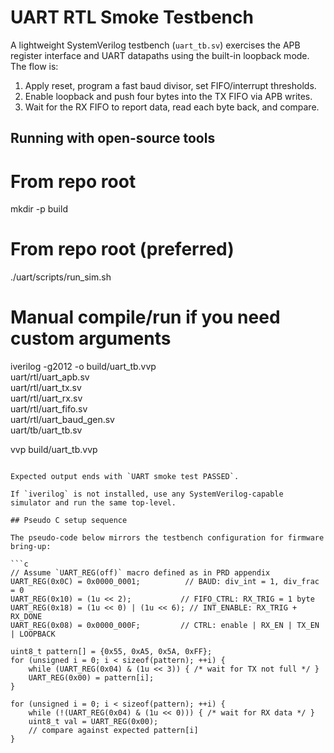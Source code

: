 # UART RTL Smoke Testbench

A lightweight SystemVerilog testbench (`uart_tb.sv`) exercises the APB register interface and UART datapaths using the built-in loopback mode. The flow is:

1. Apply reset, program a fast baud divisor, set FIFO/interrupt thresholds.
2. Enable loopback and push four bytes into the TX FIFO via APB writes.
3. Wait for the RX FIFO to report data, read each byte back, and compare.

## Running with open-source tools

# From repo root
mkdir -p build
# From repo root (preferred)
./uart/scripts/run_sim.sh

# Manual compile/run if you need custom arguments
iverilog -g2012 -o build/uart_tb.vvp \
  uart/rtl/uart_apb.sv \
  uart/rtl/uart_tx.sv \
  uart/rtl/uart_rx.sv \
  uart/rtl/uart_fifo.sv \
  uart/rtl/uart_baud_gen.sv \
  uart/tb/uart_tb.sv

vvp build/uart_tb.vvp
```

Expected output ends with `UART smoke test PASSED`.

If `iverilog` is not installed, use any SystemVerilog-capable simulator and run the same top-level.

## Pseudo C setup sequence

The pseudo-code below mirrors the testbench configuration for firmware bring-up:

```c
// Assume `UART_REG(off)` macro defined as in PRD appendix
UART_REG(0x0C) = 0x0000_0001;          // BAUD: div_int = 1, div_frac = 0
UART_REG(0x10) = (1u << 2);           // FIFO_CTRL: RX_TRIG = 1 byte
UART_REG(0x18) = (1u << 0) | (1u << 6); // INT_ENABLE: RX_TRIG + RX_DONE
UART_REG(0x08) = 0x0000_000F;         // CTRL: enable | RX_EN | TX_EN | LOOPBACK

uint8_t pattern[] = {0x55, 0xA5, 0x5A, 0xFF};
for (unsigned i = 0; i < sizeof(pattern); ++i) {
    while (UART_REG(0x04) & (1u << 3)) { /* wait for TX not full */ }
    UART_REG(0x00) = pattern[i];
}

for (unsigned i = 0; i < sizeof(pattern); ++i) {
    while (!(UART_REG(0x04) & (1u << 0))) { /* wait for RX data */ }
    uint8_t val = UART_REG(0x00);
    // compare against expected pattern[i]
}
```
